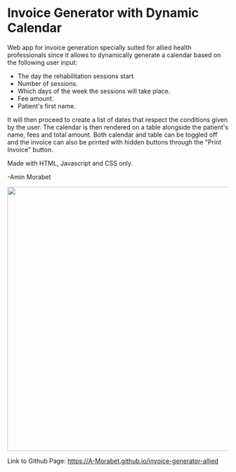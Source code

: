 # Invoice Generator with Dynamic Calendar



Web app for invoice generation specially suited
for allied health professionals since it allows to dynamically
generate a calendar based on the following user input:

- The day the rehabilitation sessions start.
- Number of sessions.
- Which days of the week the sessions will take place.
- Fee amount.
- Patient's first name.

It will then proceed to create a list of dates that respect the
conditions given by the user. The calendar is then rendered
on a table alongside the patient's name, fees and total amount.
Both calendar and table can be toggled off and the invoice can 
also be printed with hidden buttons through the "Print Invoice" button.

Made with HTML, Javascript and CSS only.

-Amin Morabet

<img src="https://github.com/A-Morabet/invoice-generator-allied/blob/main/invoice.gif" width="600">

Link to Github Page: https://A-Morabet.github.io/invoice-generator-allied
